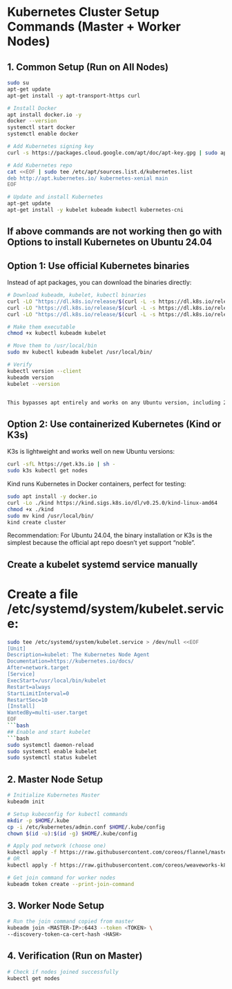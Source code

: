 # Kubernetes Cluster Setup Commands (Master + Worker Nodes)

## 1. Common Setup (Run on All Nodes)
```bash
sudo su
apt-get update
apt-get install -y apt-transport-https curl

# Install Docker
apt install docker.io -y
docker --version
systemctl start docker
systemctl enable docker

# Add Kubernetes signing key
curl -s https://packages.cloud.google.com/apt/doc/apt-key.gpg | sudo apt-key add -

# Add Kubernetes repo
cat <<EOF | sudo tee /etc/apt/sources.list.d/kubernetes.list
deb http://apt.kubernetes.io/ kubernetes-xenial main
EOF

# Update and install Kubernetes
apt-get update
apt-get install -y kubelet kubeadm kubectl kubernetes-cni
```

## If above commands are not working then go with Options to install Kubernetes on Ubuntu 24.04

## Option 1: Use official Kubernetes binaries

Instead of apt packages, you can download the binaries directly:

```bash
# Download kubeadm, kubelet, kubectl binaries
curl -LO "https://dl.k8s.io/release/$(curl -L -s https://dl.k8s.io/release/stable.txt)/bin/linux/amd64/kubectl"
curl -LO "https://dl.k8s.io/release/$(curl -L -s https://dl.k8s.io/release/stable.txt)/bin/linux/amd64/kubeadm"
curl -LO "https://dl.k8s.io/release/$(curl -L -s https://dl.k8s.io/release/stable.txt)/bin/linux/amd64/kubelet"

# Make them executable
chmod +x kubectl kubeadm kubelet

# Move them to /usr/local/bin
sudo mv kubectl kubeadm kubelet /usr/local/bin/

# Verify
kubectl version --client
kubeadm version
kubelet --version


This bypasses apt entirely and works on any Ubuntu version, including 24.04.
```

## Option 2: Use containerized Kubernetes (Kind or K3s)

K3s is lightweight and works well on new Ubuntu versions:
```bash
curl -sfL https://get.k3s.io | sh -
sudo k3s kubectl get nodes

```

Kind runs Kubernetes in Docker containers, perfect for testing:
```bash
sudo apt install -y docker.io
curl -Lo ./kind https://kind.sigs.k8s.io/dl/v0.25.0/kind-linux-amd64
chmod +x ./kind
sudo mv kind /usr/local/bin/
kind create cluster

```
Recommendation: For Ubuntu 24.04, the binary installation or K3s is the simplest because the official apt repo doesn’t yet support “noble”.

## Create a kubelet systemd service manually

# Create a file /etc/systemd/system/kubelet.service:
```bash
sudo tee /etc/systemd/system/kubelet.service > /dev/null <<EOF
[Unit]
Description=kubelet: The Kubernetes Node Agent
Documentation=https://kubernetes.io/docs/
After=network.target
[Service]
ExecStart=/usr/local/bin/kubelet
Restart=always
StartLimitInterval=0
RestartSec=10
[Install]
WantedBy=multi-user.target
EOF
```bash
## Enable and start kubelet
```bash
sudo systemctl daemon-reload
sudo systemctl enable kubelet
sudo systemctl status kubelet
```

## 2. Master Node Setup
```bash
# Initialize Kubernetes Master
kubeadm init

# Setup kubeconfig for kubectl commands
mkdir -p $HOME/.kube
cp -i /etc/kubernetes/admin.conf $HOME/.kube/config
chown $(id -u):$(id -g) $HOME/.kube/config

# Apply pod network (choose one)
kubectl apply -f https://raw.githubusercontent.com/coreos/flannel/master/Documentation/kube-flannel.yml
# OR
kubectl apply -f https://raw.githubusercontent.com/coreos/weaveworks-k8s/master/weave-daemonset-k8s.yaml

# Get join command for worker nodes
kubeadm token create --print-join-command
```

## 3. Worker Node Setup
```bash
# Run the join command copied from master
kubeadm join <MASTER-IP>:6443 --token <TOKEN> \
--discovery-token-ca-cert-hash <HASH>
```

## 4. Verification (Run on Master)
```bash
# Check if nodes joined successfully
kubectl get nodes
```
